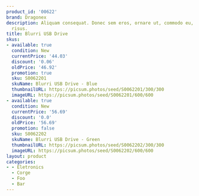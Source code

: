```yaml
---
product_id: '00622'
brand: Dragonex
description: Aliquam consequat. Donec sem eros, ornare ut, commodo eu, tempor nec,
  risus.
title: Blurri USB Drive
skus:
- available: true
  condition: New
  currentPrice: '44.03'
  discount: '0.06'
  oldPrice: '46.92'
  promotion: true
  sku: S0062201
  skuName: Blurri USB Drive - Blue
  thumbnailURL: https://picsum.photos/seed/S0062201/300/300
  imageURL: https://picsum.photos/seed/S0062201/600/600
- available: true
  condition: New
  currentPrice: '56.69'
  discount: '0.0'
  oldPrice: '56.69'
  promotion: false
  sku: S0062202
  skuName: Blurri USB Drive - Green
  thumbnailURL: https://picsum.photos/seed/S0062202/300/300
  imageURL: https://picsum.photos/seed/S0062202/600/600
layout: product
categories:
- - Eletronics
  - Corge
  - Foo
  - Bar
---
```

